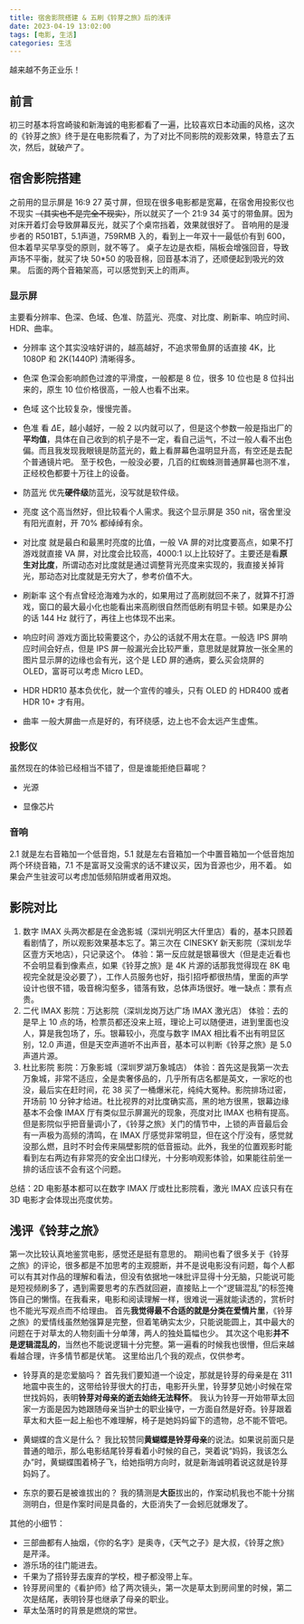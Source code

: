 ```yaml
---
title: 宿舍影院搭建 & 五刷《铃芽之旅》后的浅评
date: 2023-04-19 13:02:00
tags: [电影, 生活]
categories: 生活
---
```


越来越不务正业乐！
<!--more-->

## 前言

初三时基本将宫崎骏和新海诚的电影都看了一遍，比较喜欢日本动画的风格，这次的《铃芽之旅》终于是在电影院看了，为了对比不同影院的观影效果，特意去了五次，然后，就破产了。

## 宿舍影院搭建

之前用的显示屏是 16:9 27 英寸屏，但现在很多电影都是宽幕，在宿舍用投影仪也不现实 ~~（其实也不是完全不现实）~~，所以就买了一个 21:9 34 英寸的带鱼屏。因为对床开着灯会导致屏幕反光，就买了个桌帘挡着，效果就很好了。
音响用的是漫步者的 R501BT，5.1声道，759RMB 入的，看到上一年双十一最低价有到 600，但本着早买早享受的原则，就不等了。
桌子左边是衣柜，隔板会增强回音，导致声场不平衡，就买了块 50*50 的吸音棉，回音基本消了，还顺便起到吸光的效果。
后面的两个音箱架高，可以感觉到天上的雨声。

### 显示屏

主要看分辨率、色深、色域、色准、防蓝光、亮度、对比度、刷新率、响应时间、HDR、曲率。

* 分辨率
这个其实没啥好讲的，越高越好，不追求带鱼屏的话直接 4K，比 1080P 和 2K(1440P) 清晰得多。

* 色深
色深会影响颜色过渡的平滑度，一般都是 8 位，很多 10 位也是 8 位抖出来的，原生 10 位价格很高，一般人也看不出来。

* 色域
这个比较复杂，慢慢完善。

* 色准
看 $\Delta$E，越小越好，一般 2 以内就可以了，但是这个参数一般是指出厂的**平均值**，具体在自己收到的机子是不一定，看自己运气，不过一般人看不出色偏。而且我发现我眼镜是防蓝光的，戴上看屏幕色温明显升高，有空还是去配个普通镜片吧。
至于校色，一般没必要，几百的红蜘蛛测普通屏幕也测不准，正经校色都要十万往上的设备。

* 防蓝光
优先**硬件级**防蓝光，没写就是软件级。

* 亮度
这个高当然好，但比较看个人需求。我这个显示屏是 350 nit，宿舍里没有阳光直射，开 70% 都绰绰有余。

* 对比度
就是最白和最黑时亮度的比值，一般 VA 屏的对比度要高点，如果不打游戏就直接 VA 屏，对比度会比较高，4000:1 以上比较好了。主要还是看**原生对比度**，所谓动态对比度就是通过调整背光亮度来实现的，我直接关掉背光，那动态对比度就是无穷大了，参考价值不大。

* 刷新率
这个有点曾经沧海难为水的，如果用过了高刷就回不来了，就算不打游戏，窗口的最大最小化也能看出来高刷很自然而低刷有明显卡顿。如果是办公的话 144 Hz 就行了，再往上也体现不出来。

* 响应时间
游戏方面比较需要这个，办公的话就不用太在意。一般选 IPS 屏响应时间会好点，但是 IPS 屏一般漏光会比较严重，意思就是就算放一张全黑的图片显示屏的边缘也会有光，这个是 LED 屏的通病，要么买会烧屏的 OLED，富哥可以考虑 Micro LED。

* HDR
HDR10 基本负优化，就一个宣传的噱头，只有 OLED 的 HDR400 或者 HDR 10+ 才有用。

* 曲率
一般大屏曲一点是好的，有环绕感，边上也不会太远产生虚焦。

### 投影仪

虽然现在的体验已经相当不错了，但是谁能拒绝巨幕呢？

* 光源

* 显像芯片

### 音响

2.1 就是左右音箱加一个低音炮，5.1 就是左右音箱加一个中置音箱加一个低音炮加两个环绕音箱，7.1 不是富哥又没需求的话不建议买，因为音源也少，用不着。
如果会产生驻波可以考虑加低频陷阱或者用双炮。

## 影院对比

1. 数字 IMAX
头两次都是在金逸影城（深圳光明区大仟里店）看的，基本只顾着看剧情了，所以观影效果基本忘了。第三次在 CINESKY 新天影院（深圳龙华区壹方天地店），只记录这个。
体验：第一反应就是银幕很大（但是走近看也不会明显看到像素点，如果《铃芽之旅》是 4K 片源的话那我觉得现在 8K 电视完全就是没必要了），工作人员服务也好，指引招呼都很热情，里面的声学设计也很不错，吸音棉沟壑多，错落有致，总体声场很好。唯一缺点：票有点贵。
2. 二代 IMAX
影院：万达影院（深圳龙岗万达广场 IMAX 激光店）
体验：去的是早上 10 点的场，检票员都还没来上班，理论上可以随便进，进到里面也没人，算是我包场了，乐。银幕较小，亮度与数字 IMAX 相比看不出有明显区别，12.0 声道，但是天空声道听不出声音，基本可以判断《铃芽之旅》是 5.0 声道片源。
3. 杜比影院
影院：万象影城（深圳罗湖万象城店）
体验：首先这是我第一次去万象城，非常不适应，全是卖奢侈品的，几乎所有店名都是英文，一家吃的也没，最后实在赶时间，花 38 买了一桶爆米花，纯纯大冤种。影院排场过密，开场前 10 分钟才给进。杜比视界的对比度确实高，黑的地方很黑，银幕边缘基本不会像 IMAX 厅有类似显示屏漏光的现象，亮度对比 IMAX 也稍有提高。但是影院似乎把音量调小了，《铃芽之旅》关门的情节中，上锁的声音最后会有一声极为高频的清鸣，在 IMAX 厅感觉非常明显，但在这个厅没有，感觉就没那么燃，且时不时会传来隔壁影院的低音振动。此外，我坐的位置观影时能看到左右两边有非常亮的安全出口绿光，十分影响观影体验，如果能往前坐一排的话应该不会有这个问题。

总结：2D 电影基本都可以在数字 IMAX 厅或杜比影院看，激光 IMAX 应该只有在 3D 电影才会体现出亮度优势。

## 浅评《铃芽之旅》

第一次比较认真地鉴赏电影，感觉还是挺有意思的。
期间也看了很多关于《铃芽之旅》的评论，很多都是不加思考的主观臆断，并不是说电影没有问题，每个人都可以有其对作品的理解和看法，但没有依据地一味批评显得十分无脑，只能说可能是短视频刷多了，遇到需要思考的东西就回避，直接贴上一个“逻辑混乱”的标签掩饰自己的懒惰。在我看来，电影和阅读理解一样，很难说一遍就能读透的，赏析时也不能光写观点而不给理由。
首先**我觉得最不合适的就是分类在爱情片里**，《铃芽之旅》的爱情线虽然勉强算是完整，但着笔确实太少，只能说能圆上，其中最大的问题在于对草太的人物刻画十分单薄，两人的独处篇幅也少。
其次这个电影**并不是逻辑混乱的**，当然也不能说逻辑十分完整。第一遍看的时候我也很懵，但后来越看越合理，许多情节都是伏笔。
这里给出几个我的观点，仅供参考。

* 铃芽真的是恋爱脑吗？
首先我们要知道一个设定，那就是铃芽的母亲是在 311 地震中丧生的，这带给铃芽很大的打击，电影开头里，铃芽梦见她小时候在常世找妈妈，表明**铃芽对母亲的逝去始终无法释怀**。
我认为铃芽一开始带草太回家一方面是因为她跟随母亲当护士的职业操守，一方面自然是好奇。铃芽跟着草太和大臣一起上船也不难理解，椅子是她妈妈留下的遗物，总不能不管吧。

* 黄蝴蝶的含义是什么？
我比较赞同**黄蝴蝶是铃芽母亲**的说法。如果说前面只是普通的暗示，那么电影结尾铃芽看着小时候的自己，哭着说“妈妈，我该怎么办”时，黄蝴蝶围着椅子飞，给她指明方向时，就是新海诚明着说这就是铃芽妈妈了。

* 东京的要石是被谁拔出的？
我的猜测是**大臣**拔出的，作案动机我也不能十分揣测明白，但是作案时间是具备的，大臣消失了一会蚓厄就爆发了。

其他的小细节：

* 三部曲都有人抽烟，《你的名字》是奥寺，《天气之子》是大叔，《铃芽之旅》是芹泽。
* 游乐场的往门能进去。
* 千果为了搭铃芽去废弃的学校，橙子都没带上车。
* 铃芽房间里的《看护师》给了两次镜头，第一次是草太到房间里的时候，第二次是结尾，表明铃芽也继承了母亲的职业。
* 草太坠落时的背景是燃烧的常世。
